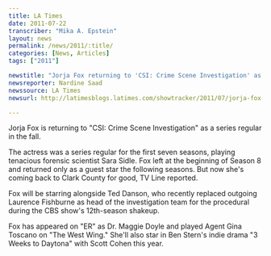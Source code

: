 ```yaml
---
title: LA Times
date: 2011-07-22
transcriber: "Mika A. Epstein"
layout: news
permalink: /news/2011/:title/
categories: [News, Articles]
tags: ["2011"]

newstitle: "Jorja Fox returning to 'CSI: Crime Scene Investigation' as series regular  "
newsreporter: Nardine Saad
newssource: LA Times
newsurl: http://latimesblogs.latimes.com/showtracker/2011/07/jorja-fox-returning-to-csi-crime-scene-investigation-sarah-sidle-.html

---
```


Jorja Fox is returning to "CSI: Crime Scene Investigation" as a series regular in the fall.

The actress was a series regular for the first seven seasons, playing tenacious forensic scientist Sara Sidle. Fox left at the beginning of Season 8 and returned only as a guest star the following seasons. But now she's coming back to Clark County for good, TV Line reported.

Fox will be starring alongside Ted Danson, who recently replaced outgoing Laurence Fishburne as head of the investigation team for the procedural during the CBS show's 12th-season shakeup.

Fox has appeared on "ER" as Dr. Maggie Doyle and played Agent Gina Toscano on "The West Wing." She'll also star in Ben Stern's indie drama "3 Weeks to Daytona" with Scott Cohen this year.
